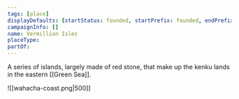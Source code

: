 ```yaml
---
tags: [place]
displayDefaults: {startStatus: founded, startPrefix: founded, endPrefix: destroyed, endStatus: destroyed}
campaignInfo: []
name: Vermillion Isles
placeType:
partOf:
---
```


A series of islands, largely made of red stone, that make up the kenku lands in the eastern [[Green Sea]]. 

![[wahacha-coast.png|500]]